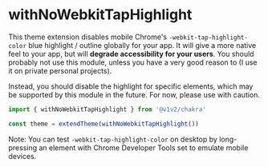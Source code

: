 # withNoWebkitTapHighlight

This theme extension disables mobile Chrome's `-webkit-tap-highlight-color` blue highlight / outline globally for your app. It will give a more native feel to your app, but will **degrade accessibility for your users**. You should probably not use this module, unless you have a very good reason to (I use it on private personal projects).

Instead, you should disable the highlight for specific elements, which may be supported by this module in the future. For now, please use with caution.

```ts
import { withNoWebkitTapHighlight } from '@v1v2/chakra'

const theme = extendTheme(withNoWebkitTapHighlight())
```

Note: You can test `-webkit-tap-highlight-color` on desktop by long-pressing an element with Chrome Developer Tools set to emulate mobile devices.
